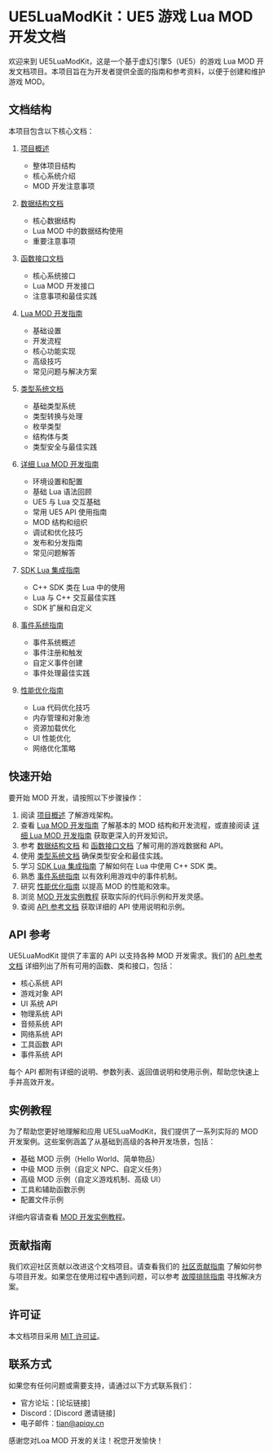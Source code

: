 # UE5LuaModKit：UE5 游戏 Lua MOD 开发文档

欢迎来到 UE5LuaModKit，这是一个基于虚幻引擎5（UE5）的游戏 Lua MOD 开发文档项目。本项目旨在为开发者提供全面的指南和参考资料，以便于创建和维护游戏 MOD。

## 文档结构

本项目包含以下核心文档：

1. [项目概述](project_overview.md)
   - 整体项目结构
   - 核心系统介绍
   - MOD 开发注意事项

2. [数据结构文档](data_structures.md)
   - 核心数据结构
   - Lua MOD 中的数据结构使用
   - 重要注意事项

3. [函数接口文档](function_interfaces.md)
   - 核心系统接口
   - Lua MOD 开发接口
   - 注意事项和最佳实践

4. [Lua MOD 开发指南](lua_modding_guide.md)
   - 基础设置
   - 开发流程
   - 核心功能实现
   - 高级技巧
   - 常见问题与解决方案

5. [类型系统文档](type_system.md)
   - 基础类型系统
   - 类型转换与处理
   - 枚举类型
   - 结构体与类
   - 类型安全与最佳实践

6. [详细 Lua MOD 开发指南](detailed_lua_mod_guide.md)
   - 环境设置和配置
   - 基础 Lua 语法回顾
   - UE5 与 Lua 交互基础
   - 常用 UE5 API 使用指南
   - MOD 结构和组织
   - 调试和优化技巧
   - 发布和分发指南
   - 常见问题解答

7. [SDK Lua 集成指南](sdk_lua_integration.md)
   - C++ SDK 类在 Lua 中的使用
   - Lua 与 C++ 交互最佳实践
   - SDK 扩展和自定义

8. [事件系统指南](event_system_guide.md)
   - 事件系统概述
   - 事件注册和触发
   - 自定义事件创建
   - 事件处理最佳实践

9. [性能优化指南](performance_optimization_guide.md)
   - Lua 代码优化技巧
   - 内存管理和对象池
   - 资源加载优化
   - UI 性能优化
   - 网络优化策略

## 快速开始

要开始 MOD 开发，请按照以下步骤操作：

1. 阅读 [项目概述](project_overview.md) 了解游戏架构。
2. 查看 [Lua MOD 开发指南](lua_modding_guide.md) 了解基本的 MOD 结构和开发流程，或直接阅读 [详细 Lua MOD 开发指南](detailed_lua_mod_guide.md) 获取更深入的开发知识。
3. 参考 [数据结构文档](data_structures.md) 和 [函数接口文档](function_interfaces.md) 了解可用的游戏数据和 API。
4. 使用 [类型系统文档](type_system.md) 确保类型安全和最佳实践。
5. 学习 [SDK Lua 集成指南](sdk_lua_integration.md) 了解如何在 Lua 中使用 C++ SDK 类。
6. 熟悉 [事件系统指南](event_system_guide.md) 以有效利用游戏中的事件机制。
7. 研究 [性能优化指南](performance_optimization_guide.md) 以提高 MOD 的性能和效率。
8. 浏览 [MOD 开发实例教程](tutorials/mod_examples.md) 获取实际的代码示例和开发灵感。
9. 查阅 [API 参考文档](api_reference.md) 获取详细的 API 使用说明和示例。

## API 参考

UE5LuaModKit 提供了丰富的 API 以支持各种 MOD 开发需求。我们的 [API 参考文档](api_reference.md) 详细列出了所有可用的函数、类和接口，包括：

- 核心系统 API
- 游戏对象 API
- UI 系统 API
- 物理系统 API
- 音频系统 API
- 网络系统 API
- 工具函数 API
- 事件系统 API

每个 API 都附有详细的说明、参数列表、返回值说明和使用示例，帮助您快速上手并高效开发。

## 实例教程

为了帮助您更好地理解和应用 UE5LuaModKit，我们提供了一系列实际的 MOD 开发案例。这些案例涵盖了从基础到高级的各种开发场景，包括：

- 基础 MOD 示例（Hello World、简单物品）
- 中级 MOD 示例（自定义 NPC、自定义任务）
- 高级 MOD 示例（自定义游戏机制、高级 UI）
- 工具和辅助函数示例
- 配置文件示例

详细内容请查看 [MOD 开发实例教程](tutorials/mod_examples.md)。

## 贡献指南

我们欢迎社区贡献以改进这个文档项目。请查看我们的 [社区贡献指南](community_contribution_guide.md) 了解如何参与项目开发。如果您在使用过程中遇到问题，可以参考 [故障排除指南](troubleshooting_guide.md) 寻找解决方案。

## 许可证

本文档项目采用 [MIT 许可证](LICENSE)。

## 联系方式

如果您有任何问题或需要支持，请通过以下方式联系我们：

- 官方论坛：[论坛链接]
- Discord：[Discord 邀请链接]
- 电子邮件：tian@apiqy.cn

感谢您对Loa MOD 开发的关注！祝您开发愉快！